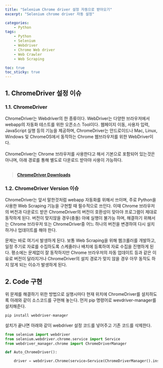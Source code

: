 ```yaml
---
title: "Selenium Chrome driver 설정 자동으로 받아오기"
excerpt: "Selenium chrome driver 자동 설정"

categories:
    - Python
tags:
    - Python
    - Selenium
    - Webdriver
    - Chrome Web driver
    - Web Crawler
    - Web Scraping

toc: true
toc_sticky: true
---
```

## 1. ChromeDriver 설정 이슈
### 1.1. ChromeDriver
ChromeDriver는 Webdriver의 한 종류이다. WebDriver는 다양한 브라우저에서 webapp의 자동화 테스트를 위한 오픈소스 Tool이다. 웹페이지 이동, 사용자 입력,  JavaScript 실행 등의 기능을 제공하며, ChromeDriver는 안드로이드나 Mac, Linux, Windows 및 ChromeOS에서 동작하는 Chrome 웹브라우저를 위한 WebDriver이다.
<br><br>
ChromeDriver는 Chrome 브라우저를 사용한다고 해서 기본으로 포함되어 있는것은 아니며, 아래 경로를 통해 별도로 다운로드 받아야 사용이 가능하다.
<br><br>

> **[ChromeDriver Downloads](https://chromedriver.chromium.org/downloads)**

### 1.2. ChromeDriver Version 이슈

ChromeDriver는 앞서 말한것처럼 webapp 자동화를 위해서 쓰이며, 주로 Python을 사용한 Web Scraping 기능을 구현할 때 필수적으로 쓰인다. 이때 Chrome 브라우저의 버전과 다운로드 받은 ChromeDriver의 버전이 호환성이 맞아야 프로그램이 제대로 동작하게 된다. 버전이 맞지않을 경우(충돌) 아예 실행이 불가능 하며, 해결하기 위해서는 Chrome 브라우저 또는 ChromeDriver중 어느 하나의 버전을 변경하여 다시 설치하거나 업데이트를 해야 한다.

문제는 바로 여기서 발생하게 된다. 보통 Web Scraping을 위해 웹크롤러를 개발하고, 일정 주기로 자료를 수집하도록 스케줄러나 배치에 등록하여 자료 수집을 진행하게 된다. 평소에는 문제없이 잘 동작하지만 Chrome 브라우저의 자동 업데이트 등과 같은 이유로 버전이 달라지거나 ChromeDriver의 설치 경로가 맞지 않을 경우 아무 동작도 하지 않게 되는 이슈가 발생하게 된다.


## 2. Code 구현
위 문제를 해결하기 위한 방법으로 실행시마다 현재 위치에 ChromeDriver를 설치하도록 아래와 같이 소스코드를 구현해 놓는다.
먼저 pip 명령어로 wevdriver-manager를 설치해준다.

```python
pip install webdriver-manager
```

설치가 끝나면 아래와 같이 webdriver 설정 코드를 넣어주고 기존 코드를 삭제한다.

```python
from selenium import webdriver
from selenium.webdriver.chrome.service import Service
from webdriver_manager.chrome import ChromeDriverManager

def Auto_ChromeDriver():

    driver = webdriver.Chrome(service=Service(ChromeDriverManager().install()))
```
